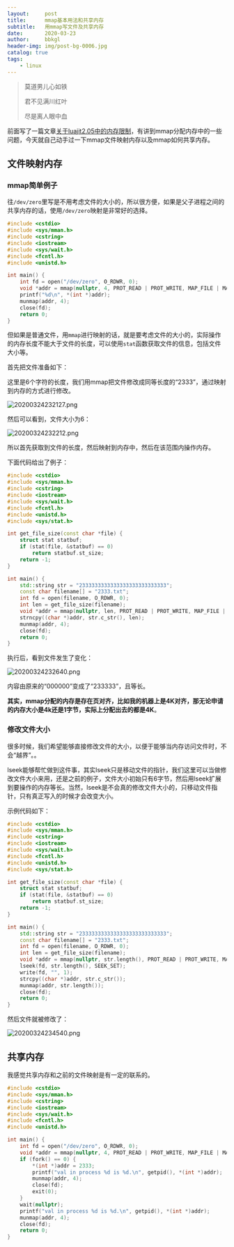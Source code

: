 ```yaml
---
layout:     post
title:      mmap基本用法和共享内存
subtitle:   用mmap写文件及共享内存
date:       2020-03-23
author:     bbkgl
header-img: img/post-bg-0006.jpg
catalog: true
tags:
    - linux
---
```


>莫道男儿心如铁
>
>君不见满川红叶
>
>尽是离人眼中血

前面写了一篇文章[关于luajit2.05中的内存限制](<https://bbkgl.github.io/2020/03/10/luajit-bitmem/>)，有讲到mmap分配内存中的一些问题，今天就自己动手过一下mmap文件映射内存以及mmap如何共享内存。

## 文件映射内存

### mmap简单例子

往`/dev/zero`里写是不用考虑文件的大小的，所以很方便，如果是父子进程之间的共享内存的话，使用`/dev/zero`映射是非常好的选择。

```cpp
#include <cstdio>
#include <sys/mman.h>
#include <cstring>
#include <iostream>
#include <sys/wait.h>
#include <fcntl.h>
#include <unistd.h>

int main() {
    int fd = open("/dev/zero", O_RDWR, 0);
    void *addr = mmap(nullptr, 4, PROT_READ | PROT_WRITE, MAP_FILE | MAP_SHARED, fd, 0);
    printf("%d\n", *(int *)addr);
    munmap(addr, 4);
    close(fd);
    return 0;
}
```

但如果是普通文件，用`mmap`进行映射的话，就是要考虑文件的大小的，实际操作的内存长度不能大于文件的长度，可以使用`stat`函数获取文件的信息，包括文件大小等。

首先把文件准备如下：

这里是6个字符的长度，我们用mmap把文件修改成同等长度的“2333”，通过映射到内存的方式进行修改。

![20200324232127.png](https://raw.githubusercontent.com/bbkglpic/picpic/master/img/20200324232127.png)

然后可以看到，文件大小为6：

![20200324232212.png](https://raw.githubusercontent.com/bbkglpic/picpic/master/img/20200324232212.png)

所以首先获取到文件的长度，然后映射到内存中，然后在该范围内操作内存。

下面代码给出了例子：

```cpp
#include <cstdio>
#include <sys/mman.h>
#include <cstring>
#include <iostream>
#include <sys/wait.h>
#include <fcntl.h>
#include <unistd.h>
#include <sys/stat.h>

int get_file_size(const char *file) {
    struct stat statbuf;
    if (stat(file, &statbuf) == 0)
        return statbuf.st_size;
    return -1;
}

int main() {
    std::string str = "2333333333333333333333333333";
    const char filename[] = "2333.txt";
    int fd = open(filename, O_RDWR, 0);
    int len = get_file_size(filename);
    void *addr = mmap(nullptr, len, PROT_READ | PROT_WRITE, MAP_FILE | MAP_SHARED, fd, 0);
    strncpy((char *)addr, str.c_str(), len);
    munmap(addr, 4);
    close(fd);
    return 0;
}
```

执行后，看到文件发生了变化：

![20200324232640.png](https://raw.githubusercontent.com/bbkglpic/picpic/master/img/20200324232640.png)

内容由原来的“000000”变成了“233333”，且等长。

**其实，mmap分配的内存是存在页对齐，比如我的机器上是4K对齐，那无论申请的内存大小是4k还是1字节，实际上分配出去的都是4K**。

### 修改文件大小

很多时候，我们希望能够直接修改文件的大小，以便于能够当内存访问文件时，不会“越界”。。

lseek能够帮忙做到这件事，其实lseek只是移动文件的指针，我们这里可以当做修改文件大小来用，还是之前的例子，文件大小初始只有6字节，然后用lseek扩展到要操作的内存等长。当然，lseek是不会真的修改文件大小的，只移动文件指针，只有真正写入的时候才会改变大小。

示例代码如下：

```cpp
#include <cstdio>
#include <sys/mman.h>
#include <cstring>
#include <iostream>
#include <sys/wait.h>
#include <fcntl.h>
#include <unistd.h>
#include <sys/stat.h>

int get_file_size(const char *file) {
    struct stat statbuf;
    if (stat(file, &statbuf) == 0)
        return statbuf.st_size;
    return -1;
}

int main() {
    std::string str = "2333333333333333333333333333";
    const char filename[] = "2333.txt";
    int fd = open(filename, O_RDWR, 0);
    int len = get_file_size(filename);
    void *addr = mmap(nullptr, str.length(), PROT_READ | PROT_WRITE, MAP_FILE | MAP_SHARED, fd, 0);
    lseek(fd, str.length(), SEEK_SET);
    write(fd, "", 1);
    strcpy((char *)addr, str.c_str());
    munmap(addr, str.length());
    close(fd);
    return 0;
}
```

然后文件就被修改了：

![20200324234540.png](https://raw.githubusercontent.com/bbkglpic/picpic/master/img/20200324234540.png)

## 共享内存

我感觉共享内存和之前的文件映射是有一定的联系的。

```cpp
#include <cstdio>
#include <sys/mman.h>
#include <cstring>
#include <iostream>
#include <sys/wait.h>
#include <fcntl.h>
#include <unistd.h>

int main() {
    int fd = open("/dev/zero", O_RDWR, 0);
    void *addr = mmap(nullptr, 4, PROT_READ | PROT_WRITE, MAP_FILE | MAP_SHARED, fd, 0);
    if (fork() == 0) {
        *(int *)addr = 2333;
        printf("val in process %d is %d.\n", getpid(), *(int *)addr);
        munmap(addr, 4);
        close(fd);
        exit(0);
    }
    wait(nullptr);
    printf("val in process %d is %d.\n", getpid(), *(int *)addr);
    munmap(addr, 4);
    close(fd);
    return 0;
}
```


